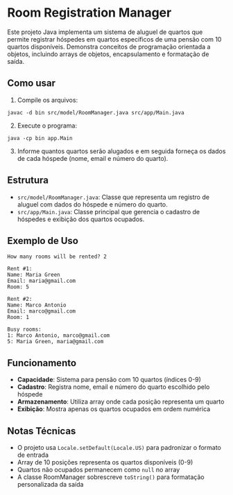 # Room Registration Manager

Este projeto Java implementa um sistema de aluguel de quartos que permite registrar hóspedes em quartos específicos de uma pensão com 10 quartos disponíveis. Demonstra conceitos de programação orientada a objetos, incluindo arrays de objetos, encapsulamento e formatação de saída.

## Como usar

1. Compile os arquivos:
```
javac -d bin src/model/RoomManager.java src/app/Main.java
```

2. Execute o programa:
```
java -cp bin app.Main
```

3. Informe quantos quartos serão alugados e em seguida forneça os dados de cada hóspede (nome, email e número do quarto).

## Estrutura

* `src/model/RoomManager.java`: Classe que representa um registro de aluguel com dados do hóspede e número do quarto.
* `src/app/Main.java`: Classe principal que gerencia o cadastro de hóspedes e exibição dos quartos ocupados.

## Exemplo de Uso

```
How many rooms will be rented? 2

Rent #1:
Name: Maria Green
Email: maria@gmail.com
Room: 5

Rent #2:
Name: Marco Antonio
Email: marco@gmail.com
Room: 1

Busy rooms:
1: Marco Antonio, marco@gmail.com
5: Maria Green, maria@gmail.com
```

## Funcionamento

* **Capacidade**: Sistema para pensão com 10 quartos (índices 0-9)
* **Cadastro**: Registra nome, email e número do quarto escolhido pelo hóspede
* **Armazenamento**: Utiliza array onde cada posição representa um quarto
* **Exibição**: Mostra apenas os quartos ocupados em ordem numérica

## Notas Técnicas

* O projeto usa `Locale.setDefault(Locale.US)` para padronizar o formato de entrada
* Array de 10 posições representa os quartos disponíveis (0-9)
* Quartos não ocupados permanecem como `null` no array
* A classe RoomManager sobrescreve `toString()` para formatação personalizada da saída